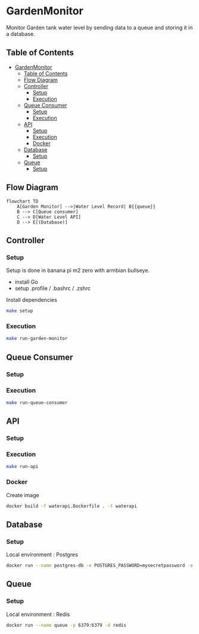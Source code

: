 # GardenMonitor
Monitor Garden tank water level by sending data to a queue and storing it in a database.

## Table of Contents
- [GardenMonitor](#gardenmonitor)
  - [Table of Contents](#table-of-contents)
  - [Flow Diagram](#flow-diagram)
  - [Controller](#controller)
    - [Setup](#setup)
    - [Execution](#execution)
  - [Queue Consumer](#queue-consumer)
    - [Setup](#setup-1)
    - [Execution](#execution-1)
  - [API](#api)
    - [Setup](#setup-2)
    - [Execution](#execution-2)
    - [Docker](#docker)
  - [Database](#database)
    - [Setup](#setup-3)
  - [Queue](#queue)
    - [Setup](#setup-4)

## Flow Diagram
```mermaid
flowchart TD
    A[Garden Monitor] -->|Water Level Record| B{{queue}}
    B --> C[Queue consumer]
    C --> D[Water Level API]
    D --> E[(Database)]
```


## Controller
### Setup
Setup is done in banana pi m2 zero with armbian bullseye.

- install Go
- setup .profile / .bashrc / .zshrc

Install dependencies
```bash
make setup
```

### Execution
```bash
make run-garden-monitor
``````

## Queue Consumer
### Setup

### Execution
```bash
make run-queue-consumer
```

## API
### Setup

### Execution
```bash
make run-api
```

### Docker
Create image
```bash
docker build -f waterapi.Dockerfile . -t waterapi 
```

## Database
### Setup
Local environment : Postgres
```bash
docker run --name postgres-db -e POSTGRES_PASSWORD=mysecretpassword -e POSTGRES_USER=user -e POSTGRES_DB=waterlevel -p 5432:5432 -d postgres
```

## Queue
### Setup
Local environment : Redis
```bash
docker run --name queue -p 6379:6379 -d redis
```